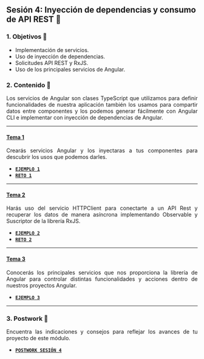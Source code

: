 ## Sesión 4: Inyección de dependencias y consumo de API REST 🤖

<div style="text-align: justify;">

### 1. Objetivos :dart: 

- Implementación de servicios.
- Uso de inyección de dependencias.
- Solicitudes API REST y RxJS.
- Uso de los principales servicios de Angular.

### 2. Contenido :blue_book:

Los servicios de Angular son clases TypeScript que utilizamos para definir funcionalidades de nuestra aplicación también los usamos para compartir datos entre componentes y los podemos generar fácilmente con Angular CLI e implementar con inyección de dependencias de Angular.

---

#### <ins>Tema 1</ins>

Crearás servicios Angular y los inyectaras a tus componentes para descubrir los usos que podemos darles.

- [**`EJEMPLO 1`**](./Ejemplo-01)
- [**`RETO 1`**](./Reto-01)
---

#### <ins>Tema 2</ins>

Harás uso del servicio HTTPClient para conectarte a un API Rest y recuperar los datos de manera asíncrona implementando Observable y Suscriptor de la librería RxJS. 

- [**`EJEMPLO 2`**](./Ejemplo-02)
- [**`RETO 2`**](./Reto-02)
---

#### <ins>Tema 3</ins>

Conocerás los principales servicios que nos proporciona la librería de Angular para controlar distintas funcionalidades y acciones dentro de nuestros proyectos Angular.

- [**`EJEMPLO 3`**](./Ejemplo-03)

---

### 3. Postwork :memo:

Encuentra las indicaciones y consejos para reflejar los avances de tu proyecto de este módulo.

- [**`POSTWORK SESIÓN 4`**](./Postwork/)

</div>

